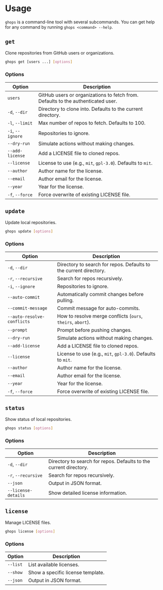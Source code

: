 # Usage

`ghops` is a command-line tool with several subcommands. You can get help for any command by running `ghops <command> --help`.

## `get`

Clone repositories from GitHub users or organizations.

```bash
ghops get [users ...] [options]
```

### Options

| Option | Description |
| --- | --- |
| `users` | GitHub users or organizations to fetch from. Defaults to the authenticated user. |
| `-d`, `--dir` | Directory to clone into. Defaults to the current directory. |
| `-l`, `--limit` | Max number of repos to fetch. Defaults to 100. |
| `-i`, `--ignore` | Repositories to ignore. |
| `--dry-run` | Simulate actions without making changes. |
| `--add-license` | Add a LICENSE file to cloned repos. |
| `--license` | License to use (e.g., `mit`, `gpl-3.0`). Defaults to `mit`. |
| `--author` | Author name for the license. |
| `--email` | Author email for the license. |
| `--year` | Year for the license. |
| `-f`, `--force` | Force overwrite of existing LICENSE file. |

## `update`

Update local repositories.

```bash
ghops update [options]
```

### Options

| Option | Description |
| --- | --- |
| `-d`, `--dir` | Directory to search for repos. Defaults to the current directory. |
| `-r`, `--recursive` | Search for repos recursively. |
| `-i`, `--ignore` | Repositories to ignore. |
| `--auto-commit` | Automatically commit changes before pulling. |
| `--commit-message` | Commit message for auto-commits. |
| `--auto-resolve-conflicts` | How to resolve merge conflicts (`ours`, `theirs`, `abort`). |
| `--prompt` | Prompt before pushing changes. |
| `--dry-run` | Simulate actions without making changes. |
| `--add-license` | Add a LICENSE file to cloned repos. |
| `--license` | License to use (e.g., `mit`, `gpl-3.0`). Defaults to `mit`. |
| `--author` | Author name for the license. |
| `--email` | Author email for the license. |
| `--year` | Year for the license. |
| `-f`, `--force` | Force overwrite of existing LICENSE file. |

## `status`

Show status of local repositories.

```bash
ghops status [options]
```

### Options

| Option | Description |
| --- | --- |
| `-d`, `--dir` | Directory to search for repos. Defaults to the current directory. |
| `-r`, `--recursive` | Search for repos recursively. |
| `--json` | Output in JSON format. |
| `--license-details` | Show detailed license information. |

## `license`

Manage LICENSE files.

```bash
ghops license [options]
```

### Options

| Option | Description |
| --- | --- |
| `--list` | List available licenses. |
| `--show` | Show a specific license template. |
| `--json` | Output in JSON format. |

